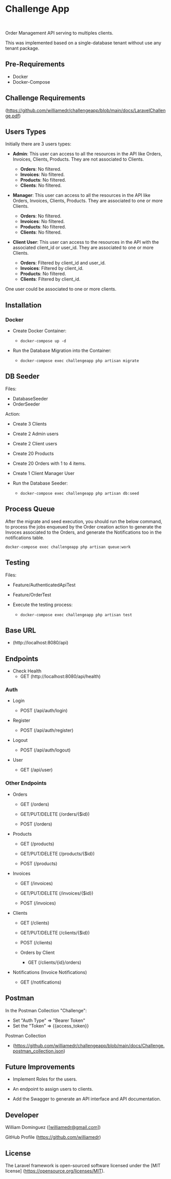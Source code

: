 
# Challenge App

<br>

Order Management API serving to multiples clients.

This was implemented based on a single-database tenant without use any tenant package.



## Pre-Requirements

- Docker
- Docker-Compose

## Challenge Requirements

(https://github.com/williamedr/challengeapp/blob/main/docs/LaravelChallenge.pdf)

## Users Types

Initially there are 3 users types:

- __Admin__: This user can access to all the resources in the API like Orders, Invoices, Clients, Products. They are not associated to Clients.
  - __Orders__: No filtered.
  - __Invoices__: No filtered.
  - __Products__: No filtered.
  - __Clients__: No filtered.

- __Manager__: This user can access to all the resources in the API like Orders, Invoices, Clients, Products. They are associated to one or more Clients.
  - __Orders__: No filtered.
  - __Invoices__: No filtered.
  - __Products__: No filtered.
  - __Clients__: No filtered.

- __Client User__: This user can access to the resources in the API with the associated client_id or user_id. They are associated to one or more Clients.
  - __Orders__: Filtered by client_id and user_id.
  - __Invoices__: Filtered by client_id.
  - __Products__: No filtered.
  - __Clients__: Filtered by client_id.


One user could be associated to one or more clients.


## Installation

### Docker

- Create Docker Container:

  - `docker-compose up -d`

- Run the Database Migration into the Container:
  - `docker-compose exec challengeapp php artisan migrate`


## DB Seeder

Files:

- DatabaseSeeder
- OrderSeeder

Action:

- Create 3 Clients

- Create 2 Admin users

- Create 2 Client users

- Create 20 Products

- Create 20 Orders with 1 to 4 items.

- Create 1 Client Manager User

- Run the Database Seeder:
  - `docker-compose exec challengeapp php artisan db:seed`


## Process Queue

After the migrate and seed execution, you should run the below command, to process the jobs enqueued by the Order creation action to generate the Invoces associated to the Orders, and generate the Notifications too in the notifications table.

`docker-compose exec challengeapp php artisan queue:work`


## Testing

Files:

- Feature/AuthenticatedApiTest
- Feature/OrderTest

- Execute the testing process:
  - `docker-compose exec challengeapp php artisan test`



## Base URL

- (http://localhost:8080/api)

## Endpoints

  - Check Health
    - GET (http://localhost:8080/api/health)

  ### Auth
  - Login
    - POST (/api/auth/login)

  - Register
    - POST (/api/auth/register)

  - Logout
    - POST (/api/auth/logout)


  - User
    - GET (/api/user)

  ### Other Endpoints
  - Orders
    - GET (/orders)

    - GET/PUT/DELETE (/orders/{$id})

    - POST (/orders)

  - Products
    - GET (/products)

    - GET/PUT/DELETE (/products/{$id})

    - POST (/products)

  - Invoices
    - GET (/invoices)

    - GET/PUT/DELETE (/invoices/{$id})

    - POST (/invoices)

  - Clients
    - GET (/clients)

    - GET/PUT/DELETE (/clients/{$id})

    - POST (/clients)

    - Orders by Client
      - GET (/clients/{id}/orders)

  - Notifications (Invoice Notifications)
    - GET (/notifications)

## Postman

In the Postman Collection "Challenge":
  - Set "Auth Type" => "Bearer Token"
  - Set the "Token" => {{access_token}}

Postman Collection
- (https://github.com/williamedr/challengeapp/blob/main/docs/Challenge.postman_collection.json)


## Future Improvements

- Implement Roles for the users.

- An endpoint to assign users to clients.

- Add the Swagger to generate an API interface and API documentation.


## Developer

William Dominguez ([williamedr@gmail.com])

GitHub Profile (https://github.com/williamedr)

## License

The Laravel framework is open-sourced software licensed under the [MIT license] (https://opensource.org/licenses/MIT).
